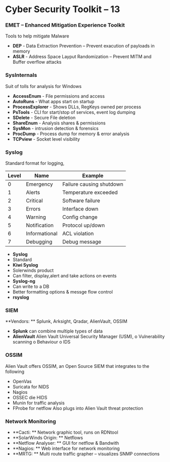 
# Cyber Security Toolkit – 13

### EMET – Enhanced Mitigation Experience Toolkit
Tools to help mitigate Malware
-	**DEP** - Data Extraction Prevention – Prevent exacution of payloads in memory
-	**ASLR** - Address Space Layput Randomization – Prevent MITM and Buffer overflow attacks
### SysInternals
Suit of tolls for analysis for Windows
-	**AccessEnum** - File permissions and access 
-	**AutoRuns** - What apps start on startup
-	**ProcessExplorer** - Shows DLLs, RegKeys owned per process
-	**PsTools** - CLI for start/stop of services, event log dumping
-	**SDelete** - Secure File deletion 
-	**ShareEnum** - Analysis shares & permissions
-	**SysMon** - intrusion detection & forensics
-	**ProcDump** - Process dump for memory & error analysis 
-	**TCPview** - Socket level visibility 

### Syslog
Standard format for logging,


| Level | Name		| Example			|
| ----- | --------------| ------------------------------|
| 0 | Emergency		| Failure causing shutdown 	|
| 1 | Alerts		| Temperature exceeded 		|
| 2 | Critical		| Software failure		|
| 3 | Errors		| Interface down 		|
| 4 | Warning		| Config change 		|
| 5 | Notification	| Protocol up/down 		|
| 6 | Informational	| ACL violation 		|
| 7 | Debugging		| Debug message 		|

-	**Syslog**
-	Standard
-	**Kiwi Syslog**
-	Solerwinds product
-	Can filter, display,alert and take actions on events
-	**Syslog-ng**
-	Can write to a DB
-	Better formatting options & messge flow control
-	**rsyslog**

### SIEM
**Vendors: ** Splunk, Arksight, Qradar, AlienVault, OSSIM  
-	**Splunk** can combine multiple types of data
-	**AlienVault** Alien Vault Universal Security Manager (USM), 
o	Vulnerability scanning
o	Behaviour
o	IDS
### OSSIM 
Alien Vault offers  OSSIM, an Open Source SIEM that integrates to the following
-	OpenVas
-	Suricata for NIDS
-	Nagios
-	OSSEC die HIDS
-	Munin for traffic analysis
-	FProbe for netflow
Also plugs into Alien Vault threat protection

### Network Monitoring
-	**Cacti: ** Network graphic tool, runs on RDNtool
-	**SolarWinds Origin: ** Netflows
-	**Netflow Analyser: ** GUI for netflow & Bandwith
-	**Nagios: ** Web interface for network monitoring
-	**MRTG: ** Multi route traffic grapher – visualizes SNMP connections
